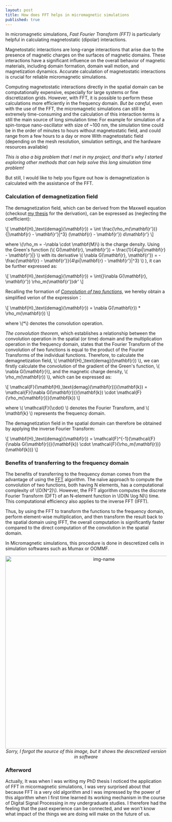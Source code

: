 ```yaml
---
layout: post
title: How does FFT helps in micromagnetic simulations
published: true
---
```


In micromagnetic simulations, _Fast Fourier Transform (FFT)_ is particularly helpful in calculating magnetostatic (dipolar) interactions.

Magnetostatic interactions are long-range interactions that arise due to the presence of magnetic charges on the surfaces of magnetic domains. These interactions have a significant influence on the overall behavior of magnetic materials, including domain formation, domain wall motion, and magnetization dynamics. Accurate calculation of magnetostatic interactions is crucial for reliable micromagnetic simulations.

Computing magnetostatic interactions directly in the spatial domain can be computationally expensive, especially for large systems or fine discretization grids. However, with FFT, it is possible to perform these calculations more efficiently in the frequency domain. _But be careful_, even with the use of the FFT, the micromagnetic simulations can still be extremely time-consuming and the calculation of this interaction terms is still the main source of long simulation time: For example for simulation of a spin-torque nano-oscillator with size of ~100 nm, the simulation time could be in the order of minutes to hours without magnetostatic field, and could range from a few hours to a day or more With magnetostatic field (depending on the mesh resolution, simulation settings, and the hardware resources available)

_This is also a big problem that I met in my project, and that's why I started exploring other methods that can help solve this long simulation time problem!_

But still, I would like to help you figure out how is demagnetization is calculated with the assistance of the FFT.


### Calculation of demagnetization field

The demagnetization field, which can be derived from the Maxwell equation (checkout [my thesis](https://theses.hal.science/tel-03770225/document) for the derivation), can be expressed as (neglecting the coefficient):

\\[
\mathbf{H}_\text{demag}(\mathbf{r}) = \int \frac{\rho_m(\mathbf{r'})}{|\mathbf{r} - \mathbf{r'}|^3} (\mathbf{r} - \mathbf{r'}) d\mathbf{r'}
\\]

where \\(\rho_m = -\nabla \cdot \mathbf{M}\\) is the charge density. Using the Green's function (\\( G(\mathbf{r}, \mathbf{r'}) = \frac{1}{4\pi|\mathbf{r} - \mathbf{r'}|} \\) with its derivative \\(
   \nabla G(\mathbf{r}, \mathbf{r'}) = -\frac{\mathbf{r} - \mathbf{r'}}{4\pi|\mathbf{r} - \mathbf{r'}|^3}
   \\) ), it can be further expressed as:
   
\\[
\mathbf{H}_\text{demag}(\mathbf{r}) = \int{}\nabla G(\mathbf{r}, \mathbf{r'}) \rho_m(\mathbf{r'})dr'
\\]

Recalling the formation of [_Convolution of two functions_](https://en.wikipedia.org/wiki/Convolution), we hereby obtain a simplified verion of the expression：

\\[
 \mathbf{H}_\text{demag}(\mathbf{r}) = \nabla G(\mathbf{r}) * \rho_m(\mathbf{r})
\\]

where \\(\*\\) denotes the convolution operation.

_The convolution theorem_, which establishes a relationship between the convolution operation in the spatial (or time) domain and the multiplication operation in the frequency domain, states that the Fourier Transform of the convolution of two functions is equal to the product of the Fourier Transforms of the individual functions. Therefore, to calculate the demagnetization field, \\( \mathbf{H}_\text{demag}(\mathbf{r}) \\), we can firstly calculate  the convolution of the gradient of the Green's function, \\( \nabla G(\mathbf{r}\\), and the magnetic charge density, \\( \rho_m(\mathbf{r}) \\), which can be expressed as:

\\[
\mathcal{F}\{\mathbf{H}_\text{demag}(\mathbf{r})\}(\mathbf{k}) = \mathcal{F}\{\nabla G(\mathbf{r})\}(\mathbf{k}) \cdot \mathcal{F}\{\rho_m(\mathbf{r})\}(\mathbf{k})
\\]

where \\( \mathcal{F}\{\cdot\} \\) denotes the Fourier Transform, and \\( \mathbf{k} \\) represents the frequency domain.

The demagnetization field in the spatial domain can therefore be obtained by applying the inverse Fourier Transform:

\\[
\mathbf{H}_\text{demag}(\mathbf{r}) = \mathcal{F}^{-1}\{\mathcal{F}\{\nabla G(\mathbf{r})\}(\mathbf{k}) \cdot \mathcal{F}\{\rho_m(\mathbf{r})\}(\mathbf{k})\}
\\]

### Benefits of transferring to the frequency domain 

The benefits of transferring to the frequency doman comes from the advantage of using the [FFT](https://en.wikipedia.org/wiki/Fast_Fourier_transform) algorithm. The naïve approach to compute the convolution of two functions, both having N elements, has a computational complexity of \\(O(N^2)\\). However, the FFT algorithm computes the discrete Fourier Transform (DFT) of an N-element function in \\(O(N \log N)\\) time. This computational efficiency also applies to the inverse FFT (IFFT).

Thus, by using the FFT to transform the functions to the frequency domain, perform element-wise multiplication, and then transform the result back to the spatial domain using IFFT, the overall computation is significantly faster compared to the direct computation of the convolution in the spatial domain.

In Micromagnetic simulations, this procedure is done in descretized cells in simulation softwares such as Mumax or OOMMF. 

<p align="center">
  <img alt="img-name" src="{{ site.baseurl }}/images/fft_demag.png" height="auto" width="600">
    <em>Sorry, I forgot the source of this image, but it shows the descretized version in software</em>
</p>

### Afterword 

Actually, It was when I was writing my PhD thesis I noticed the application of FFT in micormagnetic simulations, I was very surprised about that because FFT is a very old algorithm and I was impressed by the power of this algorithm when I first time learned its working mechanism in the course of Digital Signal Processing in my undergraduate studies. I therefore had the feeling that the past experience can be connected, and we won't know what impact of the things we are doing will make on the future of us.




